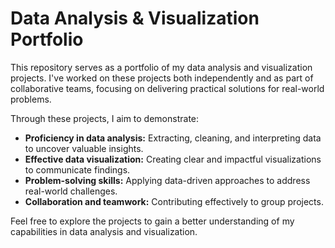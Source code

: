 # Data Analysis & Visualization Portfolio

This repository serves as a portfolio of my data analysis and visualization projects. I've worked on these projects both independently and as part of collaborative teams, focusing on delivering practical solutions for real-world problems.

Through these projects, I aim to demonstrate:

* **Proficiency in data analysis:** Extracting, cleaning, and interpreting data to uncover valuable insights.
* **Effective data visualization:** Creating clear and impactful visualizations to communicate findings.
* **Problem-solving skills:** Applying data-driven approaches to address real-world challenges.
* **Collaboration and teamwork:** Contributing effectively to group projects.

Feel free to explore the projects to gain a better understanding of my capabilities in data analysis and visualization.
 
